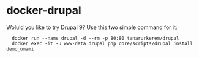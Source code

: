# docker-drupal
Woluld you like to try Drupal 9? Use this two simple command for it:

```
  docker run --name drupal -d --rm -p 80:80 tanarurkerem/drupal
  docker exec -it -u www-data drupal php core/scripts/drupal install demo_umami
```

